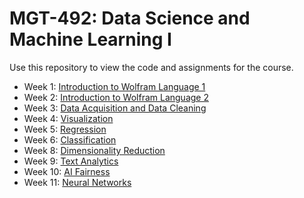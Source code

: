 # MGT-492: Data Science and Machine Learning I

Use this repository to view the code and assignments for the course.

- Week 1: [Introduction to Wolfram Language 1](01.%20Introduction_1)
- Week 2: [Introduction to Wolfram Language 2](02.%20Introduction_2)
- Week 3: [Data Acquisition and Data Cleaning](03.%20Data%20Acquisition%20and%20Cleaning)
- Week 4: [Visualization](04.%20EDA_Data-visualization)
- Week 5: [Regression](05.%20Regression)
- Week 6: [Classification](06.%20Classification)
- Week 8: [Dimensionality Reduction](08.%20Dimensionality-Reduction)
- Week 9: [Text Analytics](09.%20Text-analytics)
- Week 10: [AI Fairness](10.%20AI-Fairness)
- Week 11: [Neural Networks](11.%20Neural-Networks)

